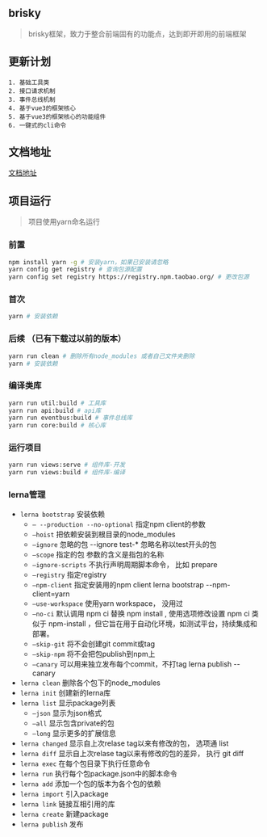 ## brisky
>  brisky框架，致力于整合前端固有的功能点，达到即开即用的前端框架

## 更新计划
	1. 基础工具类
	2. 接口请求机制
	3. 事件总线机制
	4. 基于vue3的框架核心
	5. 基于vue3的框架核心的功能组件
	6. 一键式的cli命令
## 文档地址
[文档地址](https://xhl592576605.github.io/brisky-docs/)

## 项目运行
> 项目使用yarn命名运行
### 前置
```bash
npm install yarn -g # 安装yarn，如果已安装请忽略
yarn config get registry # 查询包源配置
yarn config set registry https://registry.npm.taobao.org/ # 更改包源 
```
### 首次
```bash
yarn # 安装依赖
```
### 后续 （已有下载过以前的版本）
```bash
yarn run clean # 删除所有node_modules 或者自己文件夹删除
yarn # 安装依赖
```
### 编译类库
```bash
yarn run util:build # 工具库
yarn run api:build # api库
yarn run eventbus:build # 事件总线库
yarn run core:build # 核心库
```
### 运行项目
```bash
yarn run views:serve # 组件库-开发
yarn run views:build # 组件库-编译
```
### lerna管理
- `lerna bootstrap`	安装依赖
  - `– --production --no-optional`	指定npm client的参数
  - `–hoist`	把依赖安装到根目录的node_modules
  - `–ignore`	忽略的包 --ignore test-* 忽略名称以test开头的包
  - `–scope`	指定的包 参数的含义是指包的名称
  - `–ignore-scripts`	不执行声明周期脚本命令， 比如 prepare
  - `–registry`	指定registry
  - `–npm-client`	指定安装用的npm client lerna bootstrap --npm-client=yarn
  - `–use-workspace`	使用yarn workspace， 没用过
  - `–no-ci`	默认调用 npm ci 替换 npm install , 使用选项修改设置 npm ci 类似于 npm-install ，但它旨在用于自动化环境，如测试平台，持续集成和部署。
  - `–skip-git`	将不会创建git commit或tag
  - `–skip-npm`	将不会把包publish到npm上
  - `–canary`	可以用来独立发布每个commit，不打tag lerna publish --canary
- `lerna clean`	删除各个包下的node_modules
- `lerna init`	创建新的lerna库
- `lerna list`	显示package列表
  - `–json`	显示为json格式
  - `–all`	显示包含private的包
  - `–long`	显示更多的扩展信息
- `lerna changed`	显示自上次relase tag以来有修改的包， 选项通 list
- `lerna diff`	显示自上次relase tag以来有修改的包的差异， 执行 git diff
- `lerna exec`	在每个包目录下执行任意命令
- `lerna run`	执行每个包package.json中的脚本命令
- `lerna add`	添加一个包的版本为各个包的依赖
- `lerna import`	引入package
- `lerna link`	链接互相引用的库
- `lerna create`	新建package
- `lerna publish`	发布
